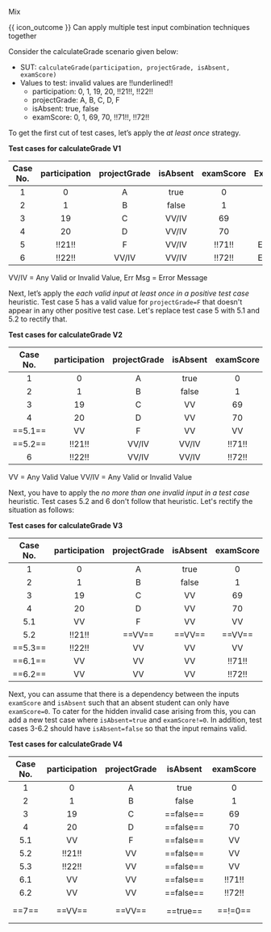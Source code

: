 <span id="title">Mix</span>

<span id="prereqs"></span>

<span id="outcomes">{{ icon_outcome }} Can apply multiple test input combination techniques together</span>

<div id="body">

Consider the calculateGrade scenario given below:

<box>

* SUT: `calculateGrade(participation, projectGrade, isAbsent, examScore)`
* Values to test: invalid values are !!underlined!!
  * participation: 0, 1, 19, 20, !!21!!, !!22!!
  * projectGrade: A, B, C, D, F
  * isAbsent: true, false
  * examScore: 0, 1, 69, 70, !!71!!, !!72!!

</box>

To get the first cut of test cases, let’s apply the _at least once_ strategy.

<box>

**Test cases for calculateGrade V1**

| Case No. | participation  | projectGrade | isAbsent    | examScore | Expected    |
| :------: | :------------: | :----------: | :---------: | :-------: | :---------: |
| 1        | 0              | A            | true        | 0         | ...         |
| 2        | 1              | B            | false       | 1         | ...         |
| 3        | 19             | C            | VV/IV       | 69        | ...         |
| 4        | 20             | D            | VV/IV       | 70        | ...         |
| 5        | !!21!!         | F            | VV/IV       | !!71!!    | Err Msg     |
| 6        | !!22!!         | VV/IV        | VV/IV       | !!72!!    | Err Msg     |

VV/IV = Any Valid or Invalid Value, Err Msg = Error Message

</box>

Next, let’s apply the _each valid input at least once in a positive test case_ heuristic. Test case 5 has a valid value for `projectGrade=F` that doesn't appear in any other positive test case. Let's replace test case 5 with 5.1 and 5.2 to rectify that.

<box>

**Test cases for calculateGrade V2**

| Case No. | participation  | projectGrade | isAbsent    | examScore | Expected    |
| :------: | :------------: | :----------: | :---------: | :-------: | :---------: |
| 1        | 0              | A            | true        | 0         | ...         |
| 2        | 1              | B            | false       | 1         | ...         |
| 3        | 19             | C            | VV          | 69        | ...         |
| 4        | 20             | D            | VV          | 70        | ...         |
| ==5.1==  | VV             | F            | VV          | VV        | ...         |
| ==5.2==  | !!21!!         | VV/IV        | VV/IV       | !!71!!    | Err Msg     |
| 6        | !!22!!         | VV/IV        | VV/IV       | !!72!!    | Err Msg     |

VV = Any Valid Value VV/IV = Any Valid or Invalid Value

</box>

Next, you have to apply the _no more than one invalid input in a test case_ heuristic. Test cases 5.2 and 6 don't follow that heuristic. Let's rectify the situation as follows:

<box>

**Test cases for calculateGrade V3**

| Case No. | participation  | projectGrade | isAbsent    | examScore | Expected    |
| :------: | :------------: | :----------: | :---------: | :-------: | :---------: |
| 1        | 0              | A            | true        | 0         | ...         |
| 2        | 1              | B            | false       | 1         | ...         |
| 3        | 19             | C            | VV          | 69        | ...         |
| 4        | 20             | D            | VV          | 70        | ...         |
| 5.1      | VV             | F            | VV          | VV        | ...         |
| 5.2      | !!21!!         | ==VV==       | ==VV==      | ==VV==    | Err Msg     |
| ==5.3==  | !!22!!         | VV           | VV          | VV        | Err Msg     |
| ==6.1==  | VV             | VV           | VV          | !!71!!    | Err Msg     |
| ==6.2==  | VV             | VV           | VV          | !!72!!    | Err Msg     |

</box>

Next, you can assume that there is a dependency between the inputs `examScore` and `isAbsent` such that an absent student can only have `examScore=0`. To cater for the hidden invalid case arising from this, you can add a new test case where `isAbsent=true` and `examScore!=0`. In addition, test cases 3-6.2 should have `isAbsent=false` so that the input remains valid.

<box>

**Test cases for calculateGrade V4**

| Case No. | participation  | projectGrade | isAbsent    | examScore | Expected    |
| :------: | :------------: | :----------: | :---------: | :-------: | :---------: |
| 1        | 0              | A            | true        | 0         | ...         |
| 2        | 1              | B            | false       | 1         | ...         |
| 3        | 19             | C            | ==false==   | 69        | ...         |
| 4        | 20             | D            | ==false==   | 70        | ...         |
| 5.1      | VV             | F            | ==false==   | VV        | ...         |
| 5.2      | !!21!!         | VV           | ==false==   | VV        | Err Msg     |
| 5.3      | !!22!!         | VV           | ==false==   | VV        | Err Msg     |
| 6.1      | VV             | VV           | ==false==   | !!71!!    | Err Msg     |
| 6.2      | VV             | VV           | ==false==   | !!72!!    | Err Msg     |
| ==7==    | ==VV==         | ==VV==       | ==true==    | ==!=0==   | ==Err Msg== |

</box>

</div>

<div id="extras">
 <include src="exercisesPanel.md" boilerplate />
</div>

